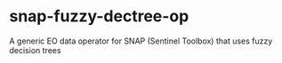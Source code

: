 # snap-fuzzy-dectree-op

A generic EO data operator for SNAP (Sentinel Toolbox) that uses fuzzy decision trees
